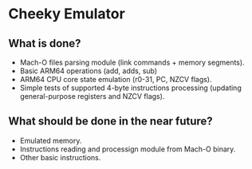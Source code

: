 # Cheeky Emulator

## What is done? 
- Mach-O files parsing module (link commands + memory segments).
- Basic ARM64 operations (add, adds, sub) 
- ARM64 CPU core state emulation (r0-31, PC, NZCV flags).
- Simple tests of supported 4-byte instructions processing (updating general-purpose registers and NZCV flags). 

## What should be done in the near future? 
- Emulated memory.
- Instructions reading and processign module from Mach-O binary. 
- Other basic instructions.
